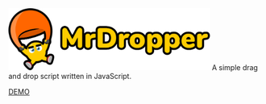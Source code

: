 <img src="https://raw.githubusercontent.com/plellmarton/dragndrop/master/mrdropper-logo.png" width=400>
A simple drag and drop script written in JavaScript.

[DEMO](http://plellmarton.github.io/mrdropper)
